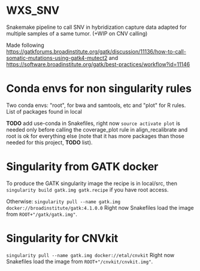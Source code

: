 # WXS_SNV
Snakemake pipeline to call SNV in hybridization capture data adapted for multiple samples of a same tumor.
(+WIP on CNV calling)

Made following 
https://gatkforums.broadinstitute.org/gatk/discussion/11136/how-to-call-somatic-mutations-using-gatk4-mutect2
and 
https://software.broadinstitute.org/gatk/best-practices/workflow?id=11146

# Conda envs for non singularity rules
Two conda envs: "root", for bwa and samtools, etc and "plot" for R rules. List of packages found in local

**TODO** add use-conda in Snakefiles, right now `source activate plot` is needed only before calling the coverage_plot
rule in align_recalibrate and root is ok for everything else (note that it has more packages than those needed for this project, **TODO** list).

# Singularity from GATK docker

To produce the GATK singularity image the recipe is in local/src, then
`singularity build gatk.img gatk.recipe` if you have root access.

Otherwise:
`singularity pull --name gatk.img docker://broadinstitute/gatk:4.1.0.0`
Right now Snakefiles load the image from `ROOT+"/gatk/gatk.img"`.

# Singularity for CNVkit

`singularity pull --name gatk.img docker://etal/cnvkit`
Right now Snakefiles load the image from `ROOT+"/cnvkit/cnvkit.img"`.
